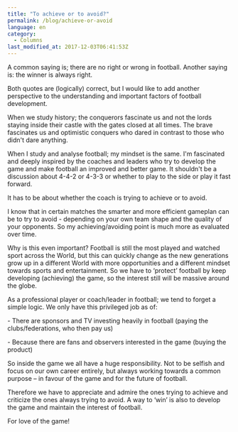 ```yaml
---
title: "To achieve or to avoid?"
permalink: /blog/achieve-or-avoid
language: en
category:
  - Columns
last_modified_at: 2017-12-03T06:41:53Z
---
```


A common saying is; there are no right or wrong in football. Another saying is: the winner is always right.

Both quotes are (logically) correct, but I would like to add another perspective to the understanding and important factors of football development.

When we study history; the conquerors fascinate us and not the lords staying inside their castle with the gates closed at all times. The brave fascinates us and optimistic conquers who dared in contrast to those who didn't dare anything.

When I study and analyse football; my mindset is the same. I'm fascinated and deeply inspired by the coaches and leaders who try to develop the game and make football an improved and better game. It shouldn't be a discussion about 4-4-2 or 4-3-3 or whether to play to the side or play it fast forward.

It has to be about whether the coach is trying to achieve or to avoid.

I know that in certain matches the smarter and more efficient gameplan can be to try to avoid - depending on your own team shape and the quality of your opponents. So my achieving/avoiding point is much more as evaluated over time.

Why is this even important? Football is still the most played and watched sport across the World, but this can quickly change as the new generations grow up in a different World with more opportunities and a different mindset towards sports and entertainment. So we have to ‘protect’ football by keep developing (achieving) the game, so the interest still will be massive around the globe.

As a professional player or coach/leader in football; we tend to forget a simple logic. We only have this privileged job as of:

\- There are sponsors and TV investing heavily in football (paying the clubs/federations, who then pay us)  
  
\- Because there are fans and observers interested in the game (buying the product)

So inside the game we all have a huge responsibility. Not to be selfish and focus on our own career entirely, but always working towards a common purpose – in favour of the game and for the future of football.

Therefore we have to appreciate and admire the ones trying to achieve and criticize the ones always trying to avoid. A way to ‘win’ is also to develop the game and maintain the interest of football.

  
For love of the game!
